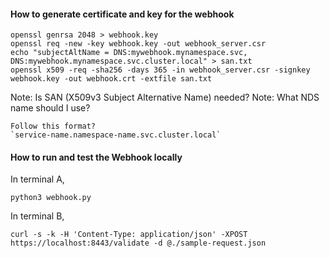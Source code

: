 


#### How to generate certificate and key for the webhook
```
openssl genrsa 2048 > webhook.key
openssl req -new -key webhook.key -out webhook_server.csr
echo "subjectAltName = DNS:mywebhook.mynamespace.svc, DNS:mywebhook.mynamespace.svc.cluster.local" > san.txt
openssl x509 -req -sha256 -days 365 -in webhook_server.csr -signkey webhook.key -out webhook.crt -extfile san.txt
```

Note: Is SAN (X509v3 Subject Alternative Name) needed?
Note: What NDS name should I use?

    Follow this format?
    `service-name.namespace-name.svc.cluster.local`


#### How to run and test the Webhook locally

In terminal A,
```
python3 webhook.py
```

In terminal B,
```
curl -s -k -H 'Content-Type: application/json' -XPOST https://localhost:8443/validate -d @./sample-request.json
```